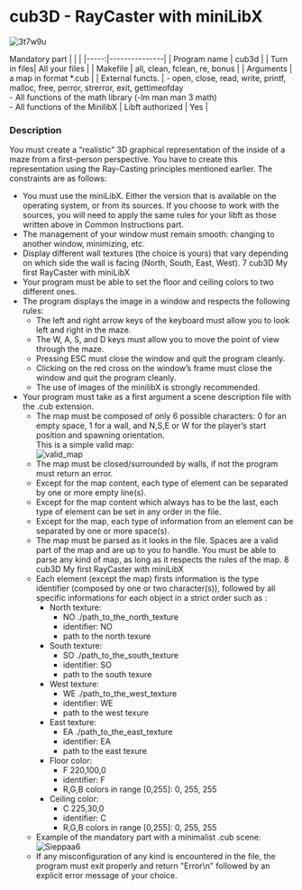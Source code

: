 # cub3D - RayCaster with miniLibX <br/>
![3t7w9u](https://github.com/user-attachments/assets/ec97717a-0523-4413-8750-0fd8e0405ad2)

Mandatory part
|      |               |
|-----:|---------------|
| Program name | cub3d | 
| Turn in files| All your files |
| Makefile | all, clean, fclean, re, bonus |
| Arguments | a map in format *.cub |
| External functs. | - open, close, read, write, printf, malloc, free, perror, strerror, exit, gettimeofday <br/> - All functions of the math library (-lm man man 3 math) <br/> - All functions of the MinilibX
| Libft authorized | Yes |

### Description  <br/>

You must create a “realistic” 3D graphical
representation of the inside of a maze from a
first-person perspective. You have to create this
representation using the Ray-Casting principles
mentioned earlier.
The constraints are as follows:
- You must use the miniLibX. Either the version that is available on the operating
system, or from its sources. If you choose to work with the sources, you will
need to apply the same rules for your libft as those written above in Common
Instructions part.
- The management of your window must remain smooth: changing to another window, minimizing, etc.
- Display different wall textures (the choice is yours) that vary depending on which
side the wall is facing (North, South, East, West).
7
cub3D My first RayCaster with miniLibX
- Your program must be able to set the floor and ceiling colors to two different ones.
- The program displays the image in a window and respects the following rules:
  - The left and right arrow keys of the keyboard must allow you to look left and
right in the maze.
  - The W, A, S, and D keys must allow you to move the point of view through
the maze. 
  -  Pressing ESC must close the window and quit the program cleanly.
  -  Clicking on the red cross on the window’s frame must close the window and
quit the program cleanly.
  -  The use of images of the minilibX is strongly recommended.
- Your program must take as a first argument a scene description file with the .cub
extension.
  - The map must be composed of only 6 possible characters: 0 for an empty space,
1 for a wall, and N,S,E or W for the player’s start position and spawning
orientation.<br/>
This is a simple valid map:<br/>
![valid_map](https://github.com/user-attachments/assets/a61b8c6d-5ae5-4233-82cd-1205bf8cceb4)
   - The map must be closed/surrounded by walls, if not the program must return
an error.
  - Except for the map content, each type of element can be separated by one or
more empty line(s).
  - Except for the map content which always has to be the last, each type of
element can be set in any order in the file.
  - Except for the map, each type of information from an element can be separated
by one or more space(s).
  - The map must be parsed as it looks in the file. Spaces are a valid part of the
map and are up to you to handle. You must be able to parse any kind of map,
as long as it respects the rules of the map.
8
cub3D My first RayCaster with miniLibX
  - Each element (except the map) firsts information is the type identifier (composed by one or two character(s)), followed by all specific informations for each
object in a strict order such as :
    - North texture:
      - NO ./path_to_the_north_texture
      - identifier: NO
      - path to the north texure
    - South texture:
      - SO ./path_to_the_south_texture
      - identifier: SO
      - path to the south texure
    - West texture:
      - WE ./path_to_the_west_texture
      - identifier: WE
      - path to the west texure
    - East texture:
      - EA ./path_to_the_east_texture
      - identifier: EA
      - path to the east texure
    - Floor color:
      - F 220,100,0
      - identifier: F
      - R,G,B colors in range [0,255]: 0, 255, 255
    - Ceiling color:
      - C 225,30,0
      - identifier: C
      - R,G,B colors in range [0,255]: 0, 255, 255
  - Example of the mandatory part with a minimalist .cub scene:
![Sieppaa6](https://github.com/user-attachments/assets/290d668a-7b78-4b7a-bb7c-5124f66785e2)
  - If any misconfiguration of any kind is encountered in the file, the program
must exit properly and return "Error\n" followed by an explicit error message
of your choice.
